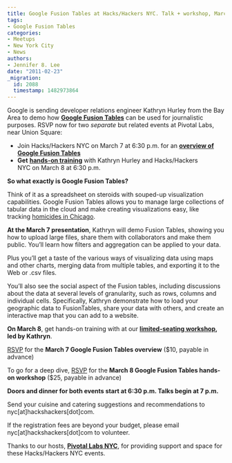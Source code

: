 ```yaml
---
title: Google Fusion Tables at Hacks/Hackers NYC. Talk + workshop, March 7-8
tags:
- Google Fusion Tables
categories:
- Meetups
- New York City
- News
authors:
- Jennifer 8. Lee
date: "2011-02-23"
_migration:
  id: 2088
  timestamp: 1482973864
---
```


Google is sending developer relations engineer Kathryn Hurley from the Bay Area to demo how [**Google Fusion Tables**][1] can be used for journalistic purposes. RSVP now for two _separate_ but related events at Pivotal Labs, near Union Square:

  * Join Hacks/Hackers NYC on March 7 at 6:30 p.m. for an [**overview of Google Fusion Tables**][2]
  * **Get** [**hands-on training**][3] with Kathryn Hurley and Hacks/Hackers NYC on March 8 at 6:30 p.m.

**So what exactly is Google Fusion Tables?**

Think of it as a spreadsheet on steroids with souped-up visualization capabilities. Google Fusion Tables allows you to manage large collections of tabular data in the cloud and make creating visualizations easy, like tracking [homicides in Chicago][4].

**At the March 7 presentation**, Kathryn will demo Fusion Tables, showing you how to upload large files, share them with collaborators and make them public. You&#8217;ll learn how filters and aggregation can be applied to your data.

Plus you&#8217;ll get a taste of the various ways of visualizing data using maps and other charts, merging data from multiple tables, and exporting it to the Web or .csv files.

You&#8217;ll also see the social aspect of the Fusion tables, including discussions about the data at several levels of granularity, such as rows, columns and individual cells. Specifically, Kathryn demonstrate how to load your geographic data to FusionTables, share your data with others, and create an interactive map that you can add to a website.

**On March 8**, get hands-on training with at our **[limited-seating workshop][3], led by Kathryn**.

[RSVP][2] for the **March 7 Google Fusion Tables overview** ($10, payable in advance)

To go for a deep dive, [RSVP][3] for the **March 8 Google Fusion Tables hands-on workshop** ($25, payable in advance)

**Doors and dinner for both events start at 6:30 p.m. Talks begin at 7 p.m.**

Send your cuisine and catering suggestions and recommendations to nyc[at]hackshackers[dot]com.

If the registration fees are beyond your budget, please email nyc[at]hackshackers[dot]com to volunteer.

Thanks to our hosts, **[Pivotal Labs NYC][5]**, for providing support and space for these Hacks/Hackers NYC events.

 [1]: http://www.google.com/fusiontables/
 [2]: http://j.mp/fKQvx3
 [3]: http://j.mp/gOGnzX
 [4]: http://www.google.com/fusiontables/embedviz?viz=MAP&q=select+col0%2C+col1%2C+col2%2C+col3%2C+col4%2C+col5%2C+col6%2C+col7%2C+col8%2C+col9%2C+col10%2C+col11+from+139529+&h=false&lat=41.89512180073503&lng=-87.68840789794922&z=12&t=1&l=col11
 [5]: http://pivotallabs.com/
